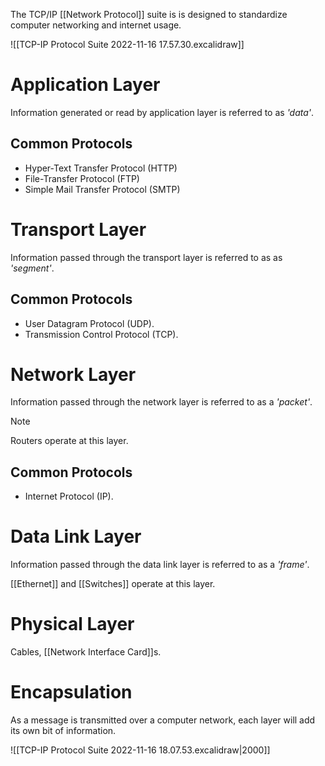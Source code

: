 The TCP/IP [[Network Protocol]] suite is is designed to standardize computer networking and internet usage.

![[TCP-IP Protocol Suite 2022-11-16 17.57.30.excalidraw]]

# Application Layer
Information generated or read by application layer is referred to as *'data'*.
## Common Protocols
- Hyper-Text Transfer Protocol (HTTP)
- File-Transfer Protocol (FTP)
- Simple Mail Transfer Protocol (SMTP)

# Transport Layer
Information passed through the transport layer is referred to as as *'segment'*. 
## Common Protocols
- User Datagram Protocol (UDP).
- Transmission Control Protocol (TCP).

# Network Layer
Information passed through the network layer is referred to as a *'packet'*.
> [!Note]
> Routers operate at this layer.
## Common Protocols
- Internet Protocol (IP).
# Data Link Layer
Information passed through the data link layer is referred to as a *'frame'*.

[[Ethernet]] and [[Switches]] operate at this layer.

# Physical Layer
Cables, [[Network Interface Card]]s.

# Encapsulation
As a message is transmitted over a computer network, each layer will add its own bit of information.

![[TCP-IP Protocol Suite 2022-11-16 18.07.53.excalidraw|2000]]

